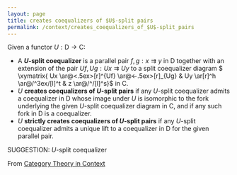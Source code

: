 ```yaml
---
layout: page
title: creates coequalizers of $U$-split pairs
permalink: /context/creates_coequalizers_of_$U$-split_pairs
---
```

 Given a functor $U : \mathsf{D} \to \mathsf{C}$:

-  A **$U$-split coequalizer** is a parallel pair $f,g : x \rightrightarrows y$ in $\mathsf{D}$ together with an extension of the pair $Uf,Ug : Ux \rightrightarrows Uy$ to a split coequalizer diagram
$ \xymatrix{ Ux \ar@<.5ex>[r]^{Uf} \ar@<-.5ex>[r]_{Ug} & Uy \ar[r]^h \ar@/^3ex/[l]^t & z \ar@/^/[l]^s}$ in $\mathsf{C}$.
-  $U$ **creates coequalizers of $U$-split pairs** if any $U$-split coequalizer admits a coequalizer in $\mathsf{D}$ whose image under $U$ is isomorphic to the fork underlying the given $U$-split coequalizer diagram in $\mathsf{C}$, and if any such fork in $\mathsf{D}$ is a coequalizer.
-  $U$ **strictly creates coequalizers of $U$-split pairs** if any $U$-split coequalizer admits a unique lift to a coequalizer  in $\mathsf{D}$ for the given parallel pair.



SUGGESTION: $U$-split coequalizer

From [Category Theory in Context](https://mathgloss.github.io/MathGloss/context.html)